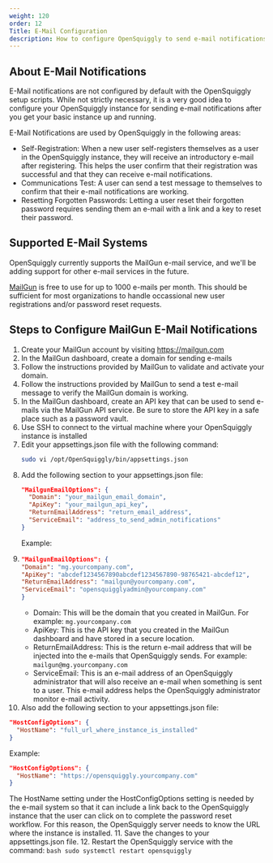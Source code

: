 ```yaml
---
weight: 120
order: 12
Title: E-Mail Configuration
description: How to configure OpenSquiggly to send e-mail notifications.
---
```

## About E-Mail Notifications

E-Mail notifications are not configured by default with the OpenSquiggly
setup scripts. While not strictly necessary, it is a very good idea to
configure your OpenSquiggly instance for sending e-mail notifications after
you get your basic instance up and running.

E-Mail Notifications are used by OpenSquiggly in the following areas:

* Self-Registration: When a new user self-registers themselves as a user in the OpenSquiggly
  instance, they will receive an introductory e-mail after registering.
  This helps the user confirm that their registration was successful and
  that they can receive e-mail notifications.
* Communications Test: A user can send a test message to themselves to confirm that their
  e-mail notifications are working.
* Resetting Forgotten Passwords: Letting a user reset their forgotten password
  requires sending them an e-mail with a link and a key to reset their password.

## Supported E-Mail Systems

OpenSquiggly currently supports the MailGun e-mail service, and we'll be adding
support for other e-mail services in the future.

[MailGun](https://mailgun.com) is free to use for up to 1000 e-mails per month.
This should be sufficient for most organizations to handle occassional new user
registrations and/or password reset requests.

## Steps to Configure MailGun E-Mail Notifications

1. Create your MailGun account by visiting https://mailgun.com
2. In the MailGun dashboard, create a domain for sending e-mails
3. Follow the instructions provided by MailGun to validate and
   activate your domain.
4. Follow the instructions provided by MailGun to send a test e-mail
   message to verify the MailGun domain is working.
5. In the MailGun dashboard, create an API key that can be used to send
   e-mails via the MailGun API service. Be sure to store the API key in 
   a safe place such as a password vault.
6. Use SSH to connect to the virtual machine where your OpenSquiggly instance
   is installed
7. Edit your appsettings.json file with the following command:
   ```bash
   sudo vi /opt/OpenSquiggly/bin/appsettings.json
   ```
8. Add the following section to your appsettings.json file:
   ```json
   "MailgunEmailOptions": {
     "Domain": "your_mailgun_email_domain",
     "ApiKey": "your_mailgun_api_key",
     "ReturnEmailAddress": "return_email_address",
     "ServiceEmail": "address_to_send_admin_notifications"
   }
   ```
   Example:
9. ```json
   "MailgunEmailOptions": {
   "Domain": "mg.yourcompany.com",
   "ApiKey": "abcdef1234567890abcdef1234567890-98765421-abcdef12",
   "ReturnEmailAddress": "mailgun@yourcompany.com",
   "ServiceEmail": "opensquigglyadmin@yourcompany.com"
   }
   ```
   - Domain: This will be the domain that you created in MailGun.
     For example: ```mg.yourcompany.com```
   - ApiKey: This is the API key that you created in the MailGun dashboard
     and have stored in a secure location.
   - ReturnEmailAddress: This is the return e-mail address that will be injected
     into the e-mails that OpenSquiggly sends. For example: ```mailgun@mg.yourcompany.com```
   - ServiceEmail: This is an e-mail address of an OpenSquiggly administrator that will also
     receive an e-mail when something is sent to a user. This e-mail address helps the OpenSquiggly
     administrator monitor e-mail activity.
10. Also add the following section to your appsettings.json file:
   ```json
   "HostConfigOptions": {
     "HostName": "full_url_where_instance_is_installed"
   }
   ```
   Example:
   ```json
   "HostConfigOptions": {
     "HostName": "https://opensquiggly.yourcompany.com"
   }
   ```
   The HostName setting under the HostConfigOptions setting is needed by
   the e-mail system so that it can include a link back to the OpenSquiggly
   instance that the user can click on to complete the password reset workflow.
   For this reason, the OpenSquiggly server needs to know the URL where the
   instance is installed.
11. Save the changes to your appsettings.json file.
12. Restart the OpenSquiggly service with the command:
    ```bash
    sudo systemctl restart opensquiggly
    ```



